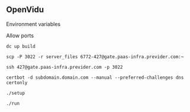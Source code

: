 ## OpenVidu

Environment variables

Allow ports

`dc up build`

`scp -P 3022 -r server_files 6772-427@gate.paas-infra.previder.com:~`

`ssh 427@gate.paas-infra.previder.com -p 3022`

`certbot -d subdomain.domain.com --manual --preferred-challenges dns certonly`

`./setup`

`./run`
